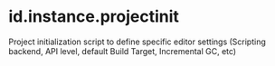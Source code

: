 # id.instance.projectinit
Project initialization script to define specific editor settings (Scripting backend, API level, default Build Target, Incremental GC, etc)
